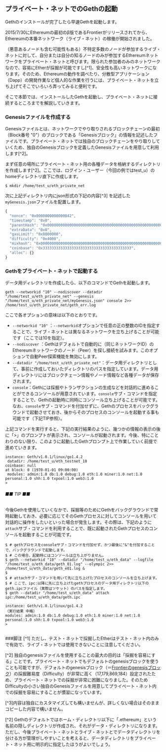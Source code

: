## プライベート・ネットでのGethの起動

Gethのインストールが完了したら早速Gethを起動します。

2015/7/30にEthereumの最初のβ版であるFrontierがリリースされてから、Ethereumの本番ネットワーク（ライブ・ネット）の稼働が開始されました。

（悪意あるノードも含む可能性もある）不特定多数のノードが参加するライブ・ネットに対して、自分または自分の知るノードのみが参加するEthereumネットワークをプライベート・ネットと呼びます。限られた参加者のみのネットワークなので、容易にEtherが採掘が可能ですし[^1]、安全性も高いネットワークになります。そのため、Ethereumの動作を調べたり、分散型アプリケーション（Dapp）の開発作業など個人的な作業を行うには、プライベート・ネットを立ち上げてそこでいろいろ弄ってみると便利です。

そこで本節では、インストールしたGethを起動し、プライベート・ネットに接続するところまでを解説していきます。

### Genesisファイルを作成する

Genesisファイルとは、ネットワークでやり取りされるブロックチェーンの最初（Block番号 "0"）のブロックである「Genesisブロック」の情報を記述したファイルです。プライベート・ネットでは独自のブロックチェーンをやり取りしていくため、独自のGenesisブロックを定義したGenesisファイルを用意して利用します[^2]。

まず任意の場所にプライベート・ネット用の各種データを格納するディレクトリを作成します[^2]。ここでは、ログイン・ユーザー（今回の例ではtest_u）のhomeディレクトリ直下に作成します。

``` plain
$ mkdir /home/test_u/eth_private_net
```

次に上記ディレクトリ内にjson形式の下記の内容[^3] を記述した`myGenesis.json`ファイルを配置します。

```javascript
{
  "nonce": "0x0000000000000042",
  "timestamp": "0x0",
  "parentHash": "0x0000000000000000000000000000000000000000000000000000000000000000",
  "extraData": "0x0",
  "gasLimit": "0x8000000",
  "difficulty": "0x4000",
  "mixhash": "0x0000000000000000000000000000000000000000000000000000000000000000",
  "coinbase": "0x3333333333333333333333333333333333333333",
  "alloc": {}
}
```

### Gethをプライベート・ネットで起動する

データ用ディレクトリを作成したら、以下のコマンドでGethを起動します。
```plain
geth --networkid "10" --nodiscover --datadir "/home/test_u/eth_private_net" --genesis "/home/test_u/eth_private_net/myGenesis.json" console 2>> /home/test_u/eth_private_net/geth_err.log
```
ここで各オプションの意味は以下のとおりです。
* `--networkid "10"` ：`--networkid`オプションで任意の正の整数のIDを指定することで、ライブ・ネットとは異なるネットワークを立ち上げることが可能です（ここでは10を指定）。
* `--nodiscover` ：Gethはデフォルトで自動的に（同じネットワークID）のEthereumネットワークのノード（Peer）を探し接続を試みます。このオプションで自動Peer探索機能を無効にします。
* `--datadir "/home/test_u/eth_private_net"`：データ用ディレクトリとして、事前に作成しておいたディレクトリのパスを指定しています。データ用ディレクトリにはブロックチェーン情報やノード情報など各種データが保存されます。
* `console`：Gethには採掘やトランザクションの生成などを対話的に進めることができるコンソールが用意されています。`console`サブ・コマンドを指定することで、Gethの起動時に同時にコンソール立ち上げることが可能です。なお、`console`サブ・コマンドを付加せずに、Gethのプロセスをバックグラウンドで起動させておき、後からそのプロセスのコンソールを起動する事も可能です（下記TIP参照）。

上記コマンドを実行すると、下記の実行結果のように、幾つかの情報の表示の後に「>」のプロンプトが表示され、コンソールが起動されます。今後、特にことわりのない限り、このように起動したGethプロンプト上で作業していく前提で進めていきます。

```
instance: Geth/v1.0.1/linux/go1.4.2
 datadir: /home/test_u/eth_testnet_10
coinbase: null
at block: 0 (1970-01-01 09:00:00)
 modules: admin:1.0 db:1.0 debug:1.0 eth:1.0 miner:1.0 net:1.0 personal:1.0 shh:1.0 txpool:1.0 web3:1.0
>

```
<!--[TODO]実際にテストネットでは自分ひとりということをpeercountコマンドで確認する手順を入れても良いかも。-->

###### ■■ TIP ■■
今後Gethを使用していくなかで、採掘等のためにGethをバックグラウンドで常時起動しておき、必要に応じてそのGethプロセスに対してコンソールを用いて対話的に操作をしたいといった場合が発生します。その際は、下記のように`attach`サブ・コマンドを利用することで、既に起動されたGethプロセスのコンソールを起動することが可能です。

```
$ # gethプロセスをconsoleサブ・コマンドを付加せず、かつ最後に"&"を付加することで、バックグラウンドで起動します。
$ # この場合、起動時にはコンソールは立ち上がりません。
$ geth --networkid "10" --datadir "/home/test_u/eth_data" --logfile "/home/test_u/eth_data/geth_01.log" --olympic 2>> /home/test_u/eth_data/geth_e01.log &
$
$ # attachサブ・コマンドを用いて先に立ち上げたプロセスのコンソールを立ち上げます。
$ # ここで、ipc:以降に先に立ち上げたgethプロセスのデータ用ディレクトリ以下のgeth.ipcファイル（実際はソケット）のパスを指定します。
$ geth --datadir "/home/test_u/eth_data" attach ipc:/home/test_u/eth_data/geth.ipc

instance: Geth/v1.0.1/linux/go1.4.2
（実行結果 中略）
modules: admin:1.0 db:1.0 debug:1.0 eth:1.0 miner:1.0 net:1.0 personal:1.0 shh:1.0 txpool:1.0 web3:1.0
> 


```

###脚注
[^1] ただし、テスト・ネットで採掘したEtherはテスト・ネット内のみで有効で、ライブ・ネットでは使用できないことに注意してください。

[^2] 独自のgenesisファイルを使用することの最大の目的は「採掘を容易にする」ことです。プライベート・ネットでもデフォルトのgenesisブロックを使うことも可能ですが、デフォルトのgenesisブロック（＝[Frontierのgenesisブロック](http://etherscan.io/block/0)）の採掘難易度（Difficulty）が非常に高く（17,179,869,184）設定されたため、プライベート・ネットでの採掘が非常に困難になりました。そのためDifficultyの小さい独自のGenesisファイルを用意してプライベート・ネット内での採掘を容易にすることが慣習になっています。

[^3]内容は独自にカスタマイズしても構いませんが、詳しくない場合はそのままコピーした内容で構いません。

[^2] Gethのデフォルトではホーム・ディレクトリ以下に「.ethereum」という名前の隠しディレクトリが作成され、それがデータ・ディレクトリになります。ただし、今後プライベート・ネットとライブ・ネットとでデータディレクトリを分ける方が管理がしやすいことを考えると、データディレクトリをプライベート・ネット用に明示的に指定したほうがよいでしょう。

